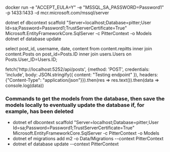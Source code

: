 docker run -e "ACCEPT_EULA=Y" -e "MSSQL_SA_PASSWORD=Password1" -p 1433:1433 -d mcr.microsoft.com/mssql/server

dotnet ef dbcontext scaffold "Server=localhost;Database=pitter;User Id=sa;Password=Password1;TrustServerCertificate=True" Microsoft.EntityFrameworkCore.SqlServer -c PitterContext -o Models
dotnet ef database update

select post_id, username, date, content from content.repitts inner join content.Posts on post_id=Posts.ID inner join users.Users on Posts.User_ID=Users.ID;

fetch('http://localhost:5252/api/posts', {method: 'POST', credentials: 'include', body: JSON.stringify({ content: "Testing endpoint" }), headers: {"Content-Type": "application/json"}}).then(res => res.text()).then(data => console.log(data))

### Commands to get the models from the database, then save the models locally to eventually update the database if, for example, has been deleted
- dotnet ef dbcontext scaffold "Server=localhost;Database=pitter;User Id=sa;Password=Password1;TrustServerCertificate=True" Microsoft.EntityFrameworkCore.SqlServer -c PitterContext -o Models
- dotnet ef migrations add m2 -o Data/Migrations --context PitterContext
- dotnet ef database update --context PitterContext